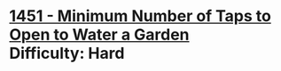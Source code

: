 # [1451 - Minimum Number of Taps to Open to Water a Garden](https://leetcode.com/problems/minimum-number-of-taps-to-open-to-water-a-garden/) </br> Difficulty: Hard